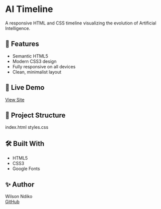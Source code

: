 # AI Timeline

A responsive HTML and CSS timeline visualizing the evolution of Artificial Intelligence.

## 🌟 Features

- Semantic HTML5
- Modern CSS3 design
- Fully responsive on all devices
- Clean, minimalist layout

## 🚀 Live Demo

[View Site](https://wilsonndiko.github.io/ai-timeline/)



## 📂 Project Structure
index.html
styles.css


## 🛠️ Built With

- HTML5
- CSS3
- Google Fonts

## ✨ Author

Wilson Ndiko  
[GitHub](https://github.com/WilsonNdiko)

